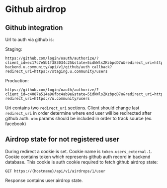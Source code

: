 # Github airdrop

## Github integration

Url to auth via github is:

Staging:
```
https://github.com/login/oauth/authorize/?client_id=ec17c7e5b1f383034c25&state=5idkWlsZKzbpcD7u&redirect_uri=https://staging-backend.u.community/api/v1/github/auth_callback?redirect_uri=https://staging.u.community/users
```

Production:
```
https://github.com/login/oauth/authorize/?client_id=c4087a514a96fbc4ab9e&state=5idkWlsZKzbpcD7u&redirect_uri=https://backend.u.community/api/v1/github/auth_callback?redirect_uri=https://u.community/users
```

Uri contains two `redirect_uri` sections. Client should change last `redirect_uri` in order determine where
end user will be redirected after github auth. `utm` params should be included in order to track source (ex. facebook)


## Airdrop state for not registered user

During redirect a cookie is set. Cookie name is `token.users_external.1`. Cookie contains token which represents
github auth record in backend database. This cookie is auth cookie required to fetch github airdrop state:

```
GET https://{hostname}/api/v1/airdrops/1/user
```

Response contains user airdrop state. 